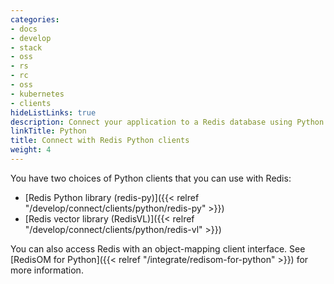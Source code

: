 ```yaml
---
categories:
- docs
- develop
- stack
- oss
- rs
- rc
- oss
- kubernetes
- clients
hideListLinks: true
description: Connect your application to a Redis database using Python and try an example
linkTitle: Python
title: Connect with Redis Python clients
weight: 4
---
```


You have two choices of Python clients that you can use with Redis:

-   [Redis Python library (redis-py)]({{< relref "/develop/connect/clients/python/redis-py" >}})
-   [Redis vector library (RedisVL)]({{< relref "/develop/connect/clients/python/redis-vl" >}})

You can also access Redis with an object-mapping client interface. See
[RedisOM for Python]({{< relref "/integrate/redisom-for-python" >}})
for more information.
